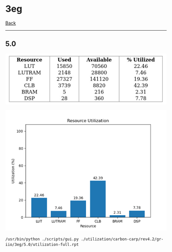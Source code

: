 # 3eg

[Back](<../rev4.2.md>)

---

## 5.0

<p align="center">
	<img src="../../../../../images/carbon-carp/rev4.2/gr-iio/3eg/5.0/table.jpg" />
</p>

<p align="center">
	<img src="../../../../../images/carbon-carp/rev4.2/gr-iio/3eg/5.0/graph.png" />
</p>

`/usr/bin/python ./scripts/gui.py ./utilization/carbon-carp/rev4.2/gr-iio/3eg/5.0/utilization-full.rpt`

